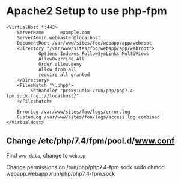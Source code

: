 # Apache2 Setup to use php-fpm

    <VirtualHost *:443>
        ServerName      example.com
        ServerAdmin webmaster@localhost
        DocumentRoot /var/www/sites/foo/webapp/app/webroot
        <Directory "/var/www/sites/foo/webapp/app/webroot">
                Options Indexes FollowSymLinks MultiViews
                AllowOverride All
                Order allow,deny
                Allow from all
                require all granted
        </Directory>
        <FilesMatch "\.php$">
             SetHandler "proxy:unix:/run/php/php7.4-fpm.sock|fcgi://localhost/"
        </FilesMatch>

        ErrorLog /var/www/sites/foo/logs/error.log
        CustomLog /var/www/sites/foo/logs/access.log combined
    </VirtualHost>


## Change /etc/php/7.4/fpm/pool.d/www.conf

Find `www-data`, change to `webapp`

Change permissions on /run/php/php7.4-fpm.sock
    sudo chmod webapp.webapp /run/php/php7.4-fpm.sock

